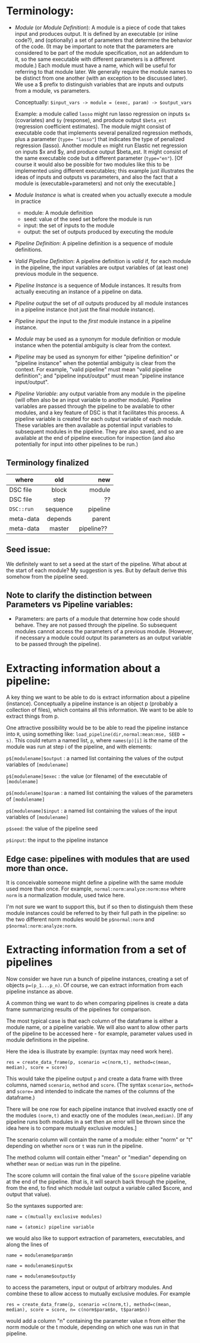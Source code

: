 # Terminology:

- *Module* (or *Module Definition*): A module is a piece of code that takes input and produces output.
  It is defined by an executable (or inline code?), and (optionally) a set of parameters that determine the behavior of the code.
  (It may be important to note that the parameters are considered to be part of the module specification, not an addendum to it,
  so the same executable with different parameters is a different module.)
  Each module must have a name, which will be useful for referring to that module later.
  We generally require the module names to be distinct from one another (with an exception to be discussed later).
  We use a $ prefix to distinguish variables that are inputs and outputs from a module, vs parameters.

  Conceptually: `$input_vars -> module = (exec, param) -> $output_vars`

  Example: a module called `lasso` might run lasso regression on inputs `$x` (covariates) and `$y` (response), and produce output `$beta_est` (regression coefficient estimates). The module might consist of executable code that implements several penalized regression methods, plus a parameter (`type= "lasso"`) that indicates the type of penalized regression (lasso).  Another module `en` might run Elastic net regression on inputs $x and $y, and produce output $beta_est. It might consist of the same executable code but a different parameter (`type="en"`). [Of course it would also be possible for two modules like this to be implemented using different executables; this example just illustrates the ideas of inputs and outputs vs parameters, and also the fact that a module is (executable+parameters) and not only the executable.]

- *Module Instance* is what is created when you actually execute a module in practice
  - module: A module definition
  - seed: value of the seed set before the module is run
  - input: the set of inputs to the module
  - output: the set of outputs produced by executing the module
  
- *Pipeline Definition*: A pipeline definition is a sequence of module definitions. 

- *Valid Pipeline Definition*: A pipeline definition is *valid* if, for each module in the pipeline, the input variables are output variables of (at least one) previous module in the sequence.

- *Pipeline Instance* is a sequence of Module instances. It results from actually executing an instance of a pipeline on data.
  
- *Pipeline output* the set of *all* outputs produced by all module instances in a pipeline instance (not just the final module instance).

- *Pipeline input* the input to the *first* module instance in a pipeline instance.

- *Module* may be used as a synonym for module definition or module instance when the potential ambiguity is clear from the context. 

- *Pipeline* may be used as synonym for either "pipeline definition" or "pipeline instance" when the potential ambiguity is clear from the context. For example, "valid pipeline" must mean "valid pipeline definition";  and "pipeline input/output" must mean "pipeline instance input/output". 

- *Pipeline Variable*: any output variable from any module in the pipeline (will often also be an input variable to another module). Pipeline variables are passed through the pipeline to be available to other modules, and a key feature of DSC is that it facilitates this process. A pipeline variable is created for each output variable of each module. These variables are then available as potential input variables to subsequent modules in the pipeline. They are also saved, and so are available at the end of pipeline execution for inspection (and also potentially for input into other pipelines to be run.)

## Terminology finalized

| where   |      old       |  new |
|----------|:-------------:|------:|
| DSC file |  block | module |
| DSC file |    step   |   ?? |
| `DSC::run` | sequence |  pipeline   |
| meta-data | depends |  parent   |
| meta-data | master |  pipeline??   |


## Seed issue: 

We definitely want to set a seed at the start of the pipeline. What about at the start of each module? My
suggestion is yes. But by default derive this somehow from the pipeline seed.


## Note to clarify the distinction between Parameters vs Pipeline variables:

- Parameters: are parts of a module that determine how code should behave. They are not passed through the pipeline. So subsequent modules cannot access the parameters of a previous module. (However, if necessary a module could output its parameters as an output variable to be passed through the pipeline).


# Extracting information about a pipeline:

A key thing we want to be able to do is extract information about a pipeline (instance).
Conceptually a pipeline instance is an object p (probably a collection of files), which contains all this information.
We want to be able to extract things from p.

One attractive possibility would be to be able to read the pipeline instance into `R`, using something like:
`load_pipeline(dir,normal:mean:mse, SEED = s)`. This could return a named list, `p`,
where `names(p)[i]` is the name of the module was run at step i of the pipeline, and with elements:

`p$[modulename]$output` : a named list containing the values of the output variables of `[modulename]`

`p$[modulename]$exec`  : the value (or filename) of the executable of `[modulename]`

`p$[modulename]$param`  : a named list containing the values of the parameters of `[modulename]`

`p$[modulename]$input` : a named list containing the values of the input variables of `[modulename]`

`p$seed`: the value of the pipeline seed

`p$input`: the input to the pipeline instance

## Edge case: pipelines with modules that are used more than once.

It is conceivable someone might define a pipeline with the same module used more than once.
For example, `normal:norm:analyze:norm:mse` where `norm` is a normalization module, used twice here.

I'm not sure we want to support this, but if so then to distinguish them
these module instances could be referred to by their full path in the pipeline:
so the two different norm modules would be
`p$normal:norm` and `p$normal:norm:analyze:norm`.


# Extracting information from a set of pipelines

Now consider we have run a bunch of pipeline instances, creating a set of objects
`p=(p_1...p_n)`. Of course, we can extract information from each pipeline instance as above.

A common thing we want to do when comparing pipelines is create a data frame summarizing results of the pipelines
for comparison.

The most typical case is that each column of the dataframe is either a module name,
or a pipeline variable. We will also want to allow other parts of the pipeline to be accessed here - for example,
parameter values used in module definitions in the pipeline.

Here the idea is illustrate by example: (syntax may need work here).

``res = create_data_frame(p, scenario =c(norm,t), method=c(mean, median), score = score)``

This would take the pipeline output `p` and
create a data frame with three columns, named `scenario`, `method` and `score`.
(The syntax `scenario=`, `method=` and `score=` and intended to indicate the names of the columns of the dataframe.)

There will be one row for each pipeline instance that involved exactly one of the modules ``(norm,t)`` and exactly
one of the modules ``(mean,median)``.
[If any pipeline runs both modules in a set then an error will
be thrown since the idea here is to compare mutually exclusive modules.]

The scenario column will contain the name of a module: either "norm" or "t" depending on whether `norm` or `t` was run in the pipeline.

The method column will contain either "mean" or "median" depending on whether `mean` or `median` was run in the pipeline.

The score column will contain the final value of the `$score` pipeline variable at the end of the pipeline.
(that is, it will search back through the pipeline, from the end,
to find which module last output a variable called $score, and output that value).

So the syntaxes supported are:

`name = c(mutually exclusive modules)`

`name = (atomic) pipeline variable`

we would also like to support extraction of parameters, executables, and  along the lines of

`name = modulename$param$n`

`name = modulename$input$x`

`name = modulename$output$y`

to access the parameters, input or output of arbitrary modules.
And combine these to allow access to mutually exclusive modules.
For example

`res = create_data_frame(p, scenario =c(norm,t), method=c(mean, median), score = score,
n= c(norm$param$n, t$param$n))`

would add a column "n" containing the parameter value n from either the norm module or the t module, depending on
which one was run in that pipeline.

